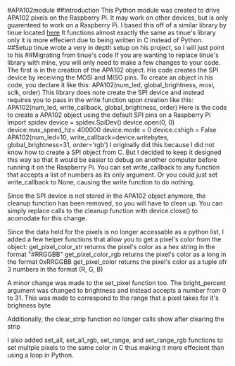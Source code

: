 #APA102module
##Introduction
This Python module was created to drive APA102 pixels on the Raspberry Pi. It may work on other devices, but is only guarenteed to work on a Raspberry Pi.
I based this off of a similar library by tinue located [here](https://github.com/tinue/APA102_Pi)
It functions almost exactly the same as tinue's library only it is more effecient due to being written in C instead of Python.
##Setup
tinue wrote a very in depth setup on his project, so I will just point to his
##Migrating from tinue's code
If you are wanting to replace tinue's library with mine, you will only need to make a few changes to your code.
The first is in the creation of the APA102 object. His code creates the SPI device by receiving the MOSI and MISO pins. To create an object in his code, you declare it like this: APA102(num_led, global_brightness, mosi, sclk, order)
This library does note create the SPI device and instead requires you to pass in the write function upon creation like this: APA102(num_led, write_callback, global_brightness, order)
Here is the code to create a APA102 object using the default SPI pins on a Raspberry Pi
      import spidev
      device = spidev.SpiDev()
			device.open(0, 0)
			device.max_speed_hz= 400000
			device.mode = 0
			device.cshigh = False
      APA102(num_led=10, write_callback=device.writebytes, global_brightness=31, order='rgb')
I originally did this because I did not know how to create a SPI object from C. But I decided to keep it designed this way so that it would be easier to debug on another computer before running it on the Raspberry Pi. You can set write_callback to any function that accepts a list of numbers as its only argument. Or you could just set write_callback to None, causing the write function to do nothing.

Since the SPI device is not stored in the APA102 object anymore, the cleanup function has been removed, so you will have to clean up. You can simply replace calls to the cleanup function with device.close() to acomodate for this change.

Since the data held for the pixels is no longer accessable as a python list, I added a few helper functions that allow you to get a pixel's color from the object:
  get_pixel_color_str returns the pixel's color as a hex string in the format "#RRGGBB"
  get_pixel_color_rgb returns the pixel's color as a long in the format 0xRRGGBB
  get_pixel_color returns the pixel's color as a tuple ofr 3 numbers in the format (R, G, B)
  
 A minor change was made to the set_pixel function too.
 The bright_percent argument was changed to brightness and instead accepts a number from 0 to 31. This was made to correspond to the range that a pixel takes for it's brighness byte
 
 Additionally, the clear_strip function no longer calls show after clearing the strip
 
 I also added set_all, set_all_rgb, set_range, and set_range_rgb functions to set multple pixels to the same color in C thus making it more effecient than using a loop in Python.

